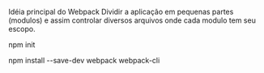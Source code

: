Idéia principal do Webpack
    Dividir a aplicação em pequenas partes (modulos) e assim controlar diversos arquivos onde cada modulo tem seu escopo.


npm init

npm install --save-dev webpack webpack-cli


